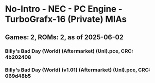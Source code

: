# No-Intro - NEC - PC Engine - TurboGrafx-16 (Private) MIAs
## Games: 2, ROMs: 2, as of 2025-06-02

### Billy's Bad Day (World) (Aftermarket) (Unl).pce, CRC: 4b202408
### Billy's Bad Day (World) (v1.01) (Aftermarket) (Unl).pce, CRC: 069d48b5
